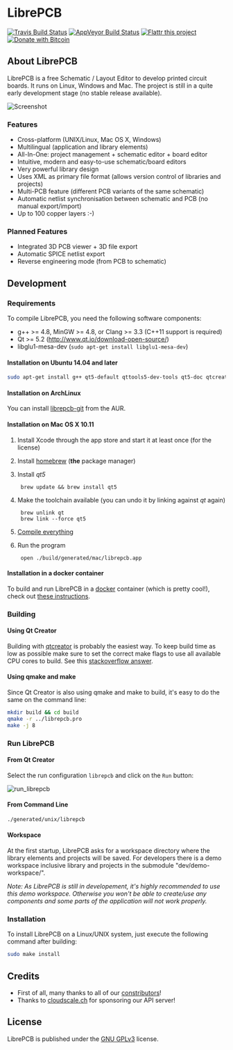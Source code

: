 # LibrePCB

[![Travis Build Status](https://travis-ci.org/LibrePCB/LibrePCB.svg?branch=master)](https://travis-ci.org/LibrePCB/LibrePCB)
[![AppVeyor Build Status](https://ci.appveyor.com/api/projects/status/3npw66djux4kv82f/branch/master?svg=true)](https://ci.appveyor.com/project/ubruhin/librepcb/branch/master)
[![Flattr this project](https://img.shields.io/badge/flattr-donate-yellow.svg)](https://flattr.com/submit/auto?user_id=LibrePCB&url=https://github.com/LibrePCB/LibrePCB&title=LibrePCB&language=&tags=github&category=software)
[![Donate with Bitcoin](https://img.shields.io/badge/bitcoin-donate-yellow.svg)](https://blockchain.info/address/1FiXZxoXe3px1nNuNygRb1NwcYr6U8AvG8)

## About LibrePCB

LibrePCB is a free Schematic / Layout Editor to develop printed circuit boards.
It runs on Linux, Windows and Mac. The project is still in a quite early
development stage (no stable release available).

![Screenshot](doc/screenshot.png)

### Features
- Cross-platform (UNIX/Linux, Mac OS X, Windows)
- Multilingual (application and library elements)
- All-In-One: project management + schematic editor + board editor
- Intuitive, modern and easy-to-use schematic/board editors
- Very powerful library design
- Uses XML as primary file format (allows version control of libraries and projects)
- Multi-PCB feature (different PCB variants of the same schematic)
- Automatic netlist synchronisation between schematic and PCB (no manual export/import)
- Up to 100 copper layers :-)

### Planned Features
- Integrated 3D PCB viewer + 3D file export
- Automatic SPICE netlist export
- Reverse engineering mode (from PCB to schematic)


## Development

### Requirements

To compile LibrePCB, you need the following software components:
- g++ >= 4.8, MinGW >= 4.8, or Clang >= 3.3 (C++11 support is required)
- Qt >= 5.2 (http://www.qt.io/download-open-source/)
- libglu1-mesa-dev (`sudo apt-get install libglu1-mesa-dev`)

#### Installation on Ubuntu 14.04 and later

```bash
sudo apt-get install g++ qt5-default qttools5-dev-tools qt5-doc qtcreator libglu1-mesa-dev
```

#### Installation on ArchLinux

You can install [librepcb-git](https://aur.archlinux.org/packages/librepcb-git/) from the AUR.

#### Installation on Mac OS X 10.11

1. Install Xcode through the app store and start it at least once 
   (for the license)
2. Install [homebrew](https://github.com/Homebrew/brew) (**the** package 
   manager)
3. Install *qt5*

        brew update && brew install qt5

4. Make the toolchain available (you can undo it by linking against *qt*
   again)

        brew unlink qt
        brew link --force qt5

5. [Compile everything](#user-content-using-qmake-and-make)
6. Run the program

        open ./build/generated/mac/librepcb.app

#### Installation in a docker container

To build and run LibrePCB in a [docker](https://www.docker.com/) container (which is pretty cool!), check out [these instructions](https://github.com/LibrePCB/LibrePCB/tree/master/dev/docker).

### Building

#### Using Qt Creator

Building with [qtcreator](http://doc.qt.io/qtcreator/) is probably the easiest
way.  To keep build time as low as possible make sure to set the correct make
flags to use all available CPU cores to build. See this [stackoverflow
answer](https://stackoverflow.com/questions/8860712/setting-default-make-options-for-qt-creator).

#### Using qmake and make

Since Qt Creator is also using qmake and make to build, it's easy to do the same
on the command line:

```bash
mkdir build && cd build
qmake -r ../librepcb.pro
make -j 8
```

### Run LibrePCB

#### From Qt Creator

Select the run configuration `librepcb` and click on the `Run` button:

![run_librepcb](https://cloud.githubusercontent.com/assets/5374821/11880865/82574916-a503-11e5-9ec1-ad79b0e2d0d5.png)

#### From Command Line

```bash
./generated/unix/librepcb
```

#### Workspace

At the first startup, LibrePCB asks for a workspace directory where the library
elements and projects will be saved.  For developers there is a demo workspace
inclusive library and projects in the submodule "dev/demo-workspace/".

*Note: As LibrePCB is still in developement, it's highly recommended to use this 
demo workspace. Otherwise you won't be able to create/use any components and some 
parts of the application will not work properly.*

### Installation

To install LibrePCB on a Linux/UNIX system, just execute the following command after building:

```bash
sudo make install
```

## Credits

- First of all, many thanks to all of our [constributors](AUTHORS.md)!
- Thanks to [cloudscale.ch](https://www.cloudscale.ch/) for sponsoring our API server!

## License

LibrePCB is published under the [GNU GPLv3](http://www.gnu.org/licenses/gpl-3.0.html) license.
